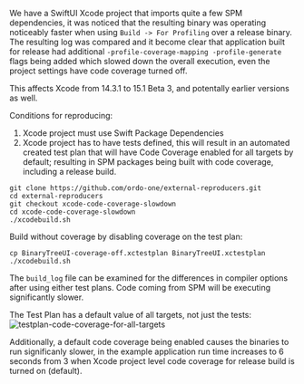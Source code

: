 We have a SwiftUI Xcode project that imports quite a few SPM dependencies, it was noticed that the resulting binary was operating noticeably faster when using `Build -> For Profiling` over a release binary.
The resulting log was compared and it become clear that application built for release had additional `-profile-coverage-mapping -profile-generate` flags being added which slowed down the overall execution, even the project settings have code coverage turned off.

This affects Xcode from 14.3.1 to 15.1 Beta 3, and potentally earlier versions as well.

Conditions for reproducing:
1) Xcode project must use Swift Package Dependencies
2) Xcode project has to have tests defined, this will result in an automated created test plan that will have Code Coverage enabled for all targets by default; resulting in SPM packages being built with code coverage, including a release build.


```
git clone https://github.com/ordo-one/external-reproducers.git
cd external-reproducers
git checkout xcode-code-coverage-slowdown
cd xcode-code-coverage-slowdown
./xcodebuild.sh
```

Build without coverage by disabling coverage on the test plan:
```
cp BinaryTreeUI-coverage-off.xctestplan BinaryTreeUI.xctestplan
./xcodebuild.sh
```

The `build_log` file can be examined for the differences in compiler options after using either test plans. Code coming from SPM will be executing significantly slower.

The Test Plan has a default value of all targets, not just the tests:
![testplan-code-coverage-for-all-targets](https://github.com/ordo-one/external-reproducers/assets/103502659/0a53ab65-31e9-488d-a4c1-a423d6f9f1ff)

Additionally, a default code coverage being enabled causes the binaries to run significanly slower, in the example application run time increases to 6 seconds from 3 when Xcode project level code coverage for release build is turned on (default).

